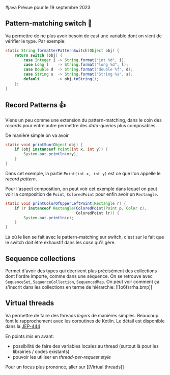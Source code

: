 #java 
Prévue pour le 19 septembre 2023

## Pattern-matching switch 🚀
Va permettre de ne plus avoir besoin de cast une variable dont on vient de vérifier le type.
Par exemple:
```java
static String formatterPatternSwitch(Object obj) {
    return switch (obj) {
        case Integer i -> String.format("int %d", i);
        case Long l    -> String.format("long %d", l);
        case Double d  -> String.format("double %f", d);
        case String s  -> String.format("String %s", s);
        default        -> obj.toString();
    };
}
```

## Record Patterns 👍
Viens un peu comme une extension du pattern-matching, dans le coin des *records* pour entre autre permettre des *data-queries* plus composables.

De manière simple on va avoir
```java
static void printSum(Object obj) {
    if (obj instanceof Point(int x, int y)) {
        System.out.println(x+y);
    }
}
```
Dans cet exemple, la partie `Point(int x, int y)` est ce que l'on appelle le *record pattern*.

Pour l'aspect composition, on peut voir cet exemple dans lequel on peut voir la composition de `Point`, `ColoredPoint` pour enfin avoir un `Rectangle`.
```java
static void printColorOfUpperLeftPoint(Rectangle r) {
    if (r instanceof Rectangle(ColoredPoint(Point p, Color c),
                               ColoredPoint lr)) {
        System.out.println(c);
    }
}
```

Là où le lien se fait avec le pattern-matching sur switch, c'est sur le fait que le switch doit être exhaustif dans les *case* qu'il gère.

## Sequence collections
Permet d'avoir des types qui décrivent plus précisément des collections dont l'ordre importe, comme dans une séquence.
On se retrouve avec `SequenceSet`, `SequenceCollection`, `SequencedMap`. On peut voir comment ça s'inscrit dans les collections en terme de hiérarchie:
![[o6fsrrha.bmp]]

## Virtual threads
Va permettre de faire des threads *legers* de manières simples. Beaucoup font le rapprochement avec les coroutines de Kotlin.
Le détail est disponible dans la [JEP-444](https://openjdk.org/jeps/444)

En points mis en avant:
- possibilité de faire des variables locales au thread (surtout là pour les librairies / codes existants)
- pouvoir les utiliser en *thread-per-request style*

Pour un focus plus prononcé, aller sur [[Virtual threads]]
